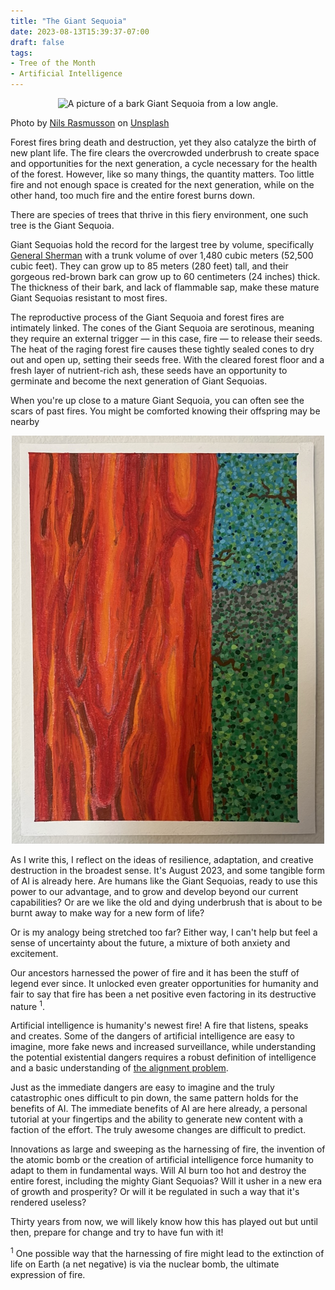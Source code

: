 ```yaml
---
title: "The Giant Sequoia"
date: 2023-08-13T15:39:37-07:00
draft: false
tags:
- Tree of the Month
- Artificial Intelligence
---
```


<p align="center"><img src="/images/sequoia_unsplash.jpg" alt=" A picture of a bark Giant Sequoia from a low angle." width="1000"></p>

Photo by <a href="https://unsplash.com/@nilsynils?utm_source=unsplash&utm_medium=referral&utm_content=creditCopyText">Nils Rasmusson</a> on <a href="https://unsplash.com/photos/oRPinlCTEbk?utm_source=unsplash&utm_medium=referral&utm_content=creditCopyText">Unsplash</a>
  
Forest fires bring death and destruction, yet they also catalyze the birth of new plant life. The fire clears the overcrowded underbrush to create space and opportunities for the next generation, a cycle necessary for the health of the forest. However, like so many things, the quantity matters. Too little fire and not enough space is created for the next generation, while on the other hand, too much fire and the entire forest burns down.

There are species of trees that thrive in this fiery environment, one such tree is the Giant Sequoia.

Giant Sequoias hold the record for the largest tree by volume, specifically [General Sherman](https://www.nps.gov/seki/learn/nature/largest-trees-in-world.htm) with a trunk volume of over 1,480 cubic meters (52,500 cubic feet). They can grow up to 85 meters (280 feet) tall, and their gorgeous red-brown bark can grow up to 60 centimeters (24 inches) thick. The thickness of their bark, and lack of flammable sap, make these mature Giant Sequoias resistant to most fires.

The reproductive process of the Giant Sequoia and forest fires are intimately linked. The cones of the Giant Sequoia are serotinous, meaning they require an external trigger — in this case, fire — to release their seeds. The heat of the raging forest fire causes these tightly sealed cones to dry out and open up, setting their seeds free. With the cleared forest floor and a fresh layer of nutrient-rich ash, these seeds have an opportunity to germinate and become the next generation of Giant Sequoias.

When you're up close to a mature Giant Sequoia, you can often see the scars of past fires. You might be comforted knowing their offspring may be nearby

<p align="center"><img src="/images/sequoia_fire_art.jpg" alt=" A painting of the bark of a Giant Sequoia that looks like fire." width="500"></p>

As I write this, I reflect on the ideas of resilience, adaptation, and creative destruction in the broadest sense. It's August 2023, and some tangible form of AI is already here. Are humans like the Giant Sequoias, ready to use this power to our advantage, and to grow and develop beyond our current capabilities? Or are we like the old and dying underbrush that is about to be burnt away to make way for a new form of life? 

Or is my analogy being stretched too far? Either way, I can't help but feel a sense of uncertainty about the future, a mixture of both anxiety and excitement.

Our ancestors harnessed the power of fire and it has been the stuff of legend ever since. It unlocked even greater opportunities for humanity and fair to say that fire has been a net positive even factoring in its destructive nature <sup>1</sup>. 

Artificial intelligence is humanity's newest fire! A fire that listens, speaks and creates. Some of the dangers of artificial intelligence are easy to imagine, more fake news and increased surveillance, while understanding the potential existential dangers requires a robust definition of intelligence and a basic understanding of [the alignment problem](https://www.alignmentforum.org/).

Just as the immediate dangers are easy to imagine and the truly catastrophic ones difficult to pin down, the same pattern holds for the benefits of AI. The immediate benefits of AI are here already, a personal tutorial at your fingertips and the ability to generate new content with a faction of the effort. The truly awesome changes are difficult to predict.

Innovations as large and sweeping as the harnessing of fire, the invention of the atomic bomb or the creation of artificial intelligence force humanity to adapt to them in fundamental ways. Will AI burn too hot and destroy the entire forest, including the mighty Giant Sequoias? Will it usher in a new era of growth and prosperity? Or will it be regulated in such a way that it's rendered useless?

Thirty years from now, we will likely know how this has played out but until then, prepare for change and try to have fun with it! 


<sup>1</sup>
One possible way that the harnessing of fire might lead to the extinction of life on Earth (a net negative) is via the nuclear bomb, the ultimate expression of fire.